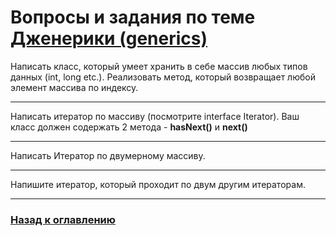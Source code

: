 # Вопросы и задания по теме [Дженерики (generics)](./generics.md)

Написать класс, который умеет хранить в себе массив любых типов данных (int, long etc.).
Реализовать метод, который возвращает любой элемент массива по индексу.

---

Написать итератор по массиву (посмотрите interface Iterator).
Ваш класс должен содержать 2 метода - **hasNext()** и **next()**

---

Написать Итератор по двумерному массиву.

---

Напишите итератор, который проходит по двум другим итераторам.

---

### [Назад к оглавлению](./README.md)